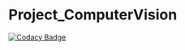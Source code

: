 # Project_ComputerVision

[![Codacy Badge](https://api.codacy.com/project/badge/Grade/1797209b24b44b979ee78ba3769377e3)](https://app.codacy.com/app/vinaykumar2491/Project_ComputerVision?utm_source=github.com&utm_medium=referral&utm_content=vinaykumar2491/Project_ComputerVision&utm_campaign=badger)

